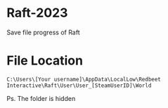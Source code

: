 # Raft-2023
Save file progress of Raft

# File Location
```
C:\Users\[Your username]\AppData\LocalLow\Redbeet Interactive\Raft\User\User_[SteamUserID]\World
```
Ps. The folder is hidden
